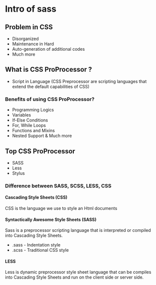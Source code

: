 # Intro of sass

## Problem in CSS
- Disorganized
- Maintenance in Hard
- Auto-generation of additional codes
- Much more

## What is CSS ProProcessor ?
- Script in Language
(CSS Preprocessor are scripting languages that extend the default capabilities of CSS)

### Benefits of using CSS ProProcessor?
- Programming Logics
- Variables
- If-Else Conditions
- For, While Loops
- Functions and Mixins
- Nested Support & Much more
  
## Top CSS ProProcessor

- SASS
- Less
- Stylus

### Difference between SASS, SCSS, LESS, CSS

#### Cascading Style Sheets (CSS)
CSS is the language we use to style an Html documents
#### Syntactically Awesome Style Sheets (SASS)
Sass is a preprocessor scripting language that is interpreted or compiled into Cascading Style Sheets.
- .sass - Indentation style
- .scss - Traditional CSS style

#### LESS
Less is dynamic preprocessor style sheet language that can be compiles into Cascading Style Sheets and run on the client side or server side.
